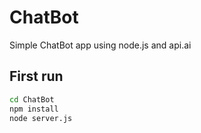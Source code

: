 # ChatBot
Simple ChatBot app using node.js and api.ai

## First run

```bash
cd ChatBot
npm install
node server.js

```
